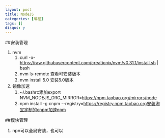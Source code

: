 ```yaml
---
layout: post
title: NodeJS
categories: [编程]
tags: []
disqus: y
---
```

##安装管理
1. nvm
    1. curl -o- https://raw.githubusercontent.com/creationix/nvm/v0.31.1/install.sh | bash
    2. nvm ls-remote 查看可安装版本
    3. nvm install 5.0 安装5.0版本
2. 镜像加速
    1. ~/.bashrc添加export NVM_NODEJS_ORG_MIRROR=https://npm.taobao.org/mirrors/node
    2.  npm install -g cnpm --registry=https://registry.npm.taobao.org安装淘宝定制的cnpm加速npm

##模块管理
1. npn可以全局安装，也可以
